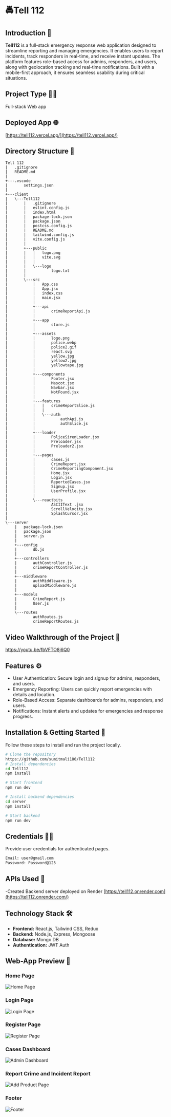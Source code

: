 # 🚔Tell 112

## Introduction 📍
**Tell112** is a full-stack emergency response web application designed to streamline reporting and managing emergencies. It enables users to report incidents, track responders in real-time, and receive instant updates. The platform features role-based access for admins, responders, and users, along with geolocation tracking and real-time notifications. Built with a mobile-first approach, it ensures seamless usability during critical situations.

## Project Type 👨‍💻
Full-stack Web app

## Deployed App 🌐
[https://tell112.vercel.app/](https://tell112.vercel.app/)  


## Directory Structure 📂
```
Tell 112
|   .gitignore
|   README.md
|   
+---.vscode
|       settings.json
|       
+---client
|   \---Tell112
|       |   .gitignore
|       |   eslint.config.js
|       |   index.html
|       |   package-lock.json
|       |   package.json
|       |   postcss.config.js
|       |   README.md
|       |   tailwind.config.js
|       |   vite.config.js
|       |   
|       +---public
|       |   |   logo.png
|       |   |   vite.svg
|       |   |   
|       |   \---logo
|       |           logo.txt
|       |           
|       \---src
|           |   App.css
|           |   App.jsx
|           |   index.css
|           |   main.jsx
|           |   
|           +---api
|           |       crimeReportApi.js
|           |       
|           +---app
|           |       store.js
|           |       
|           +---assets
|           |       logo.png
|           |       police.webp
|           |       police2.gif
|           |       react.svg
|           |       yellow.jpg
|           |       yellow2.jpg
|           |       yellowtape.jpg
|           |       
|           +---components
|           |       Footer.jsx
|           |       Mascot.jsx
|           |       Navbar.jsx
|           |       NotFound.jsx
|           |       
|           +---features
|           |   |   crimeReportSlice.js
|           |   |   
|           |   \---auth
|           |           authApi.js
|           |           authSlice.js
|           |           
|           +---loader
|           |       PoliceSirenLoader.jsx
|           |       Preloader.jsx
|           |       Preloader2.jsx
|           |       
|           +---pages
|           |       cases.js
|           |       CrimeReport.jsx
|           |       CrimeReportingComponent.jsx
|           |       Home.jsx
|           |       Login.jsx
|           |       ReportedCases.jsx
|           |       Signup.jsx
|           |       UserProfile.jsx
|           |       
|           \---reactbits
|                   ASCIIText .jsx
|                   ScrollVelocity.jsx
|                   SplashCursor.jsx
|                   
\---server
    |   package-lock.json
    |   package.json
    |   server.js
    |   
    +---config
    |       db.js
    |       
    +---controllers
    |       authController.js
    |       crimeReportController.js
    |       
    +---middleware
    |       authMiddleware.js
    |       uploadMiddleware.js
    |       
    +---models
    |       CrimeReport.js
    |       User.js
    |       
    \---routes
            authRoutes.js
            crimeReportRoutes.js

```



## Video Walkthrough of the Project 🎥
https://youtu.be/fbVFTO8j6Q0


## Features ⚙️
- User Authentication: Secure login and signup for admins, responders, and users.
- Emergency Reporting: Users can quickly report emergencies with details and location.
- Role-Based Access: Separate dashboards for admins, responders, and users.
- Notifications: Instant alerts and updates for emergencies and response progress.



## Installation & Getting Started 💽
Follow these steps to install and run the project locally.

```bash
# Clone the repository
https://github.com/sumitmali180/Tell112
# Install dependencies
cd Tell112
npm install

# Start frontend
npm run dev

# Install backend dependencies
cd server
npm install

# Start backend
npm run dev
```

## Credentials 🧔‍♂️
Provide user credentials for authenticated pages.

```bash
Email: user@gmail.com
Password: Password@123
```

## APIs Used 🧩
-Created Backend server deployed on Render
[https://tell112.onrender.com](https://tell112.onrender.com/)  


## Technology Stack 🛠️
- **Frontend:** React.js, Tailwind CSS, Redux
- **Backend:** Node.js, Express, Mongoose
- **Database:** Mongo DB
- **Authentication:** JWT Auth

## Web-App Preview 🎨

### **Home Page**
![Home Page](https://i.ibb.co/qLcZQny2/Screenshot-2025-03-24-082901.png)

### **Login Page**
![Login Page](https://i.ibb.co/whMf9kVx/Screenshot-2025-03-24-082943.png)

### **Register Page**
![Register Page](https://i.ibb.co/Q3zkRYXn/Screenshot-2025-03-24-082917.png)

### **Cases Dashboard**
![Admin Dashboard](https://i.ibb.co/6RZRX7Yv/Screenshot-2025-03-24-083021.png)

### **Report Crime and Incident Report**
![Add Product Page](https://i.ibb.co/0VtKbFHj/Screenshot-2025-03-24-083007.png)

### **Footer**
![Footer](https://i.ibb.co/XGnZ2Lv/Screenshot-2025-03-24-083052.png)
